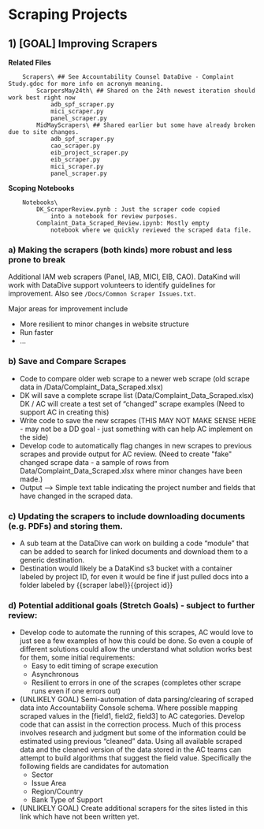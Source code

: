 

# Scraping Projects


## 1) [GOAL] Improving Scrapers 
**Related Files**
```
    Scrapers\ ## See Accountability Counsel DataDive - Complaint Study.gdoc for more info on acronym meaning. 
        ScarpersMay24th\ ## Shared on the 24th newest iteration should work best right now
            adb_spf_scraper.py
            mici_scraper.py
            panel_scraper.py
        MidMayScrapers\ ## Shared earlier but some have already broken due to site changes. 
            adb_spf_scraper.py
            cao_scraper.py
            eib_project_scraper.py
            eib_scraper.py
            mici_scraper.py
            panel_scraper.py
```

**Scoping Notebooks**
```
    Notebooks\
        DK_ScraperReview.pynb : Just the scraper code copied 
            into a notebook for review purposes. 
        Complaint_Data_Scraped_Review.ipynb: Mostly empty 
            notebook where we quickly reviewed the scraped data file.
```

### a) Making the scrapers (both kinds) more robust and less prone to break 
Additional IAM web scrapers (Panel, IAB, MICI, EIB, CAO). DataKind will work with DataDive support volunteers to identify guidelines for improvement. Also see `/Docs/Common Scraper Issues.txt`.


Major areas for improvement include
* More resilient to minor changes in website structure
* Run faster 
* ...

### b) Save and Compare Scrapes
* Code to compare older web scrape to a newer web scrape (old scrape data in /Data/Complaint_Data_Scraped.xlsx)
* DK will save a complete scrape list (Data/Complaint_Data_Scraped.xlsx)
DK / AC will create a test set of “changed” scrape examples (Need to support AC in creating this)
* Write code to save the new scrapes  (THIS MAY NOT MAKE SENSE HERE - may not be a DD goal - just something with can help AC implement on the side)
* Develop code to automatically flag changes in new scrapes to previous scrapes and provide output for AC review. (Need to create "fake" changed scrape data - a sample of rows from Data/Complaint_Data_Scraped.xlsx where minor changes have been made.)
* Output --> Simple text table indicating the project number and fields that have changed in the scraped data. 

### c) Updating the scrapers to include downloading documents (e.g. PDFs) and storing them. 
* A sub team at the DataDive can work on building a code “module” that can be added to search for linked documents and download them to a generic destination.
* Destination would likely be a DataKind s3 bucket with a container labeled by project ID, for even it would be fine if just pulled docs into a folder labeled by {{scraper label}}{{project id}}

### d) Potential additional goals (Stretch Goals) - subject to further review:
* Develop code to automate the running of this scrapes, AC would love to just see a few examples of how this could be done. So even a couple of different solutions could allow the understand what solution works best for them, some initial requirements:
    * Easy to edit timing of scrape execution
    * Asynchronous
    * Resilient to errors in one of the scrapes (completes other scrape runs even if one errors out)
* (UNLIKELY GOAL) Semi-automation of data parsing/clearing of scraped data into Accountability Console schema. Where possible mapping scraped values in the [field1, field2, field3] to AC categories. Develop code that can assist in the correction process. Much of this process involves research and judgment but some of the information could be estimated using previous “cleaned” data. Using all available scraped data and the cleaned version of the data stored in the AC teams can attempt to build algorithms that suggest the field value. Specifically the following fields are candidates for automation
    * Sector
    * Issue Area
    * Region/Country
    * Bank Type of Support
* (UNLIKELY GOAL) Create additional scrapers for the sites listed in this link which have not been written yet.
